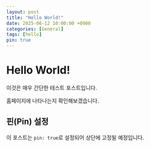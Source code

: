 ```yaml
---
layout: post
title: "Hello World!"
date: 2025-06-12 10:00:00 +0900
categories: [General]
tags: [hello]
pin: true
---
```


# Hello World!

이것은 매우 간단한 테스트 포스트입니다.

홈페이지에 나타나는지 확인해보겠습니다.

## 핀(Pin) 설정

이 포스트는 `pin: true`로 설정되어 상단에 고정될 예정입니다.
